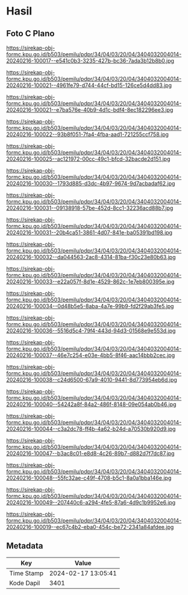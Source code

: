 # Hasil

## Foto C Plano

https://sirekap-obj-formc.kpu.go.id/b503/pemilu/pdpr/34/04/03/20/04/3404032004014-20240216-100017--e541c0b3-3235-427b-bc36-7ada3b12b8b0.jpg

https://sirekap-obj-formc.kpu.go.id/b503/pemilu/pdpr/34/04/03/20/04/3404032004014-20240216-100021--4961fe79-d744-44cf-bd15-126ce5d4dd83.jpg

https://sirekap-obj-formc.kpu.go.id/b503/pemilu/pdpr/34/04/03/20/04/3404032004014-20240216-100021--e7ba576e-40b9-4d1c-bdf4-8ec182296ee3.jpg

https://sirekap-obj-formc.kpu.go.id/b503/pemilu/pdpr/34/04/03/20/04/3404032004014-20240216-100022--93b8f051-7fa4-4fba-aad1-721255ccf758.jpg

https://sirekap-obj-formc.kpu.go.id/b503/pemilu/pdpr/34/04/03/20/04/3404032004014-20240216-100025--ac121972-00cc-49c1-bfcd-32bacde2d151.jpg

https://sirekap-obj-formc.kpu.go.id/b503/pemilu/pdpr/34/04/03/20/04/3404032004014-20240216-100030--1793d885-d3dc-4b97-9674-9d7acbadaf62.jpg

https://sirekap-obj-formc.kpu.go.id/b503/pemilu/pdpr/34/04/03/20/04/3404032004014-20240216-100031--09138918-57be-452d-8cc1-32236acd88b7.jpg

https://sirekap-obj-formc.kpu.go.id/b503/pemilu/pdpr/34/04/03/20/04/3404032004014-20240216-100031--20b4ca51-3861-4d07-841e-ba05391bd198.jpg

https://sirekap-obj-formc.kpu.go.id/b503/pemilu/pdpr/34/04/03/20/04/3404032004014-20240216-100032--da044563-2ac8-4314-81ba-f30c23e80b63.jpg

https://sirekap-obj-formc.kpu.go.id/b503/pemilu/pdpr/34/04/03/20/04/3404032004014-20240216-100033--e22a057f-8d1e-4529-862c-1e7eb800395e.jpg

https://sirekap-obj-formc.kpu.go.id/b503/pemilu/pdpr/34/04/03/20/04/3404032004014-20240216-100034--0d48b5e5-8aba-4a7e-99b9-fd2f29ab3fe5.jpg

https://sirekap-obj-formc.kpu.go.id/b503/pemilu/pdpr/34/04/03/20/04/3404032004014-20240216-100036--5516d5c4-79f4-443d-94d3-01568e9e553d.jpg

https://sirekap-obj-formc.kpu.go.id/b503/pemilu/pdpr/34/04/03/20/04/3404032004014-20240216-100037--46e7c254-e03e-4bb5-8f46-aac14bbb2cec.jpg

https://sirekap-obj-formc.kpu.go.id/b503/pemilu/pdpr/34/04/03/20/04/3404032004014-20240216-100038--c24d6500-67a9-4010-9441-8d773954eb6d.jpg

https://sirekap-obj-formc.kpu.go.id/b503/pemilu/pdpr/34/04/03/20/04/3404032004014-20240216-100040--54242a8f-84a2-486f-8148-09e054ab0b46.jpg

https://sirekap-obj-formc.kpu.go.id/b503/pemilu/pdpr/34/04/03/20/04/3404032004014-20240216-100044--c3a2dc78-ff4b-4a62-b24d-a70530b920d9.jpg

https://sirekap-obj-formc.kpu.go.id/b503/pemilu/pdpr/34/04/03/20/04/3404032004014-20240216-100047--b3ac8c01-e8d8-4c26-89b7-d882d7f7dc87.jpg

https://sirekap-obj-formc.kpu.go.id/b503/pemilu/pdpr/34/04/03/20/04/3404032004014-20240216-100048--55fc32ae-c49f-4708-b5c1-8a0a1bba146e.jpg

https://sirekap-obj-formc.kpu.go.id/b503/pemilu/pdpr/34/04/03/20/04/3404032004014-20240216-100049--207440c6-a294-4fe5-87a6-4d9c1b9952e6.jpg

https://sirekap-obj-formc.kpu.go.id/b503/pemilu/pdpr/34/04/03/20/04/3404032004014-20240216-100019--ec67c4b2-eba0-454c-be72-2341a84afdee.jpg


## Metadata

| Key        | Value               |
| ---------- | ------------------- |
| Time Stamp | 2024-02-17 13:05:41 |
| Kode Dapil | 3401                |



